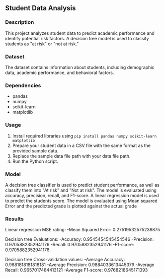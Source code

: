 ## Student Data Analysis

### Description
This project analyzes student data to predict academic performance and identify potential risk factors. A decision tree model is used to classify students as "at risk" or "not at risk."

### Dataset
The dataset contains information about students, including demographic data, academic performance, and behavioral factors.

### Dependencies
* pandas
* numpy
* scikit-learn
* matplotlib

### Usage
1. Install required libraries using `pip install pandas numpy scikit-learn matplotlib`
2. Prepare your student data in a CSV file with the same format as the provided sample data.
3. Replace the sample data file path with your data file path.
4. Run the Python script.

### Model
A decision tree classifier is used to predict student performance, as well as classify them into "At risk" and "Not at risk". The model is evaluated using accuracy, precision, recall, and F1-score.
A linear regression model is used to predict the students score. The model is evaluated using Mean squared Error and the predicted grade is plotted against the actual grade

### Results
Linear regression MSE rating:
	-Mean Squared Error: 0.27519532575238875
 
Decision tree Evaluations: 
 	-Accuracy: 0.9545454545454546
	-Precision: 0.9705882352941176
	-Recall: 0.9705882352941176
	-F1-score: 0.9705882352941176
 
Decision tree Cross-validation values: 
	-Average Accuracy: 0.9681818181818181
	-Average Precision: 0.9884033613445379
	-Average Recall: 0.9657017484413121
	-Average F1-score: 0.9768218645171393
